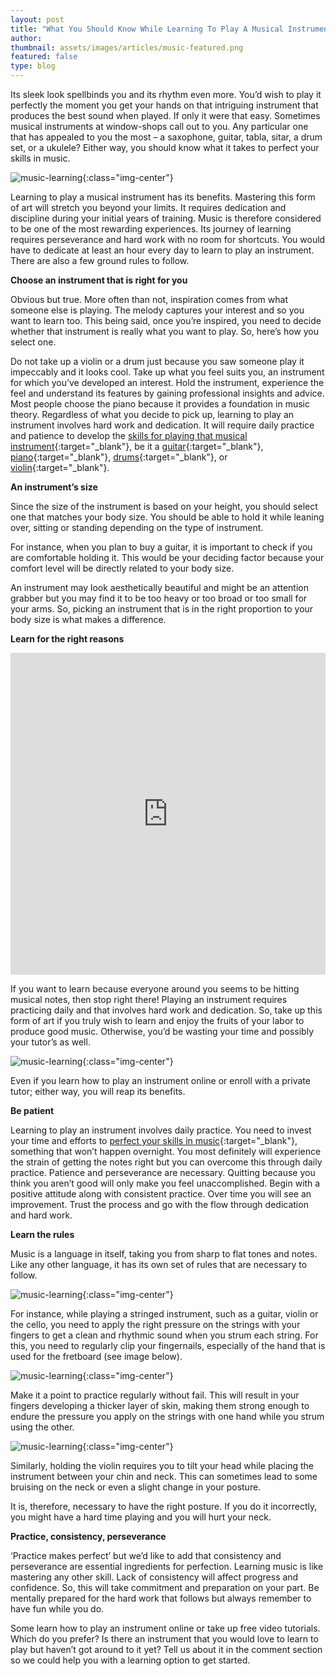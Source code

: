 ```yaml
---
layout: post
title: "What You Should Know While Learning To Play A Musical Instrument"
author:
thumbnail: assets/images/articles/music-featured.png
featured: false
type: blog
---
```


Its sleek look spellbinds you and its rhythm even more. You’d wish to play it perfectly the moment you get your hands on that intriguing instrument that produces the best sound when played. If only it were that easy. Sometimes musical instruments at window-shops call out to you. Any particular one that has appealed to you the most – a saxophone, guitar, tabla, sitar, a drum set, or a ukulele? Either way, you should know what it takes to perfect your skills in music.

![music-learning](/assets/images/articles/music-featured.png){:class="img-center"}

Learning to play a musical instrument has its benefits. Mastering this form of art will stretch you beyond your limits. It requires dedication and discipline during your initial years of training. Music is therefore considered to be one of the most rewarding experiences. Its journey of learning requires perseverance and hard work with no room for shortcuts.
You would have to dedicate at least an hour every day to learn to play an instrument. There are also a few ground rules to follow.

**Choose an instrument that is right for you**

Obvious but true. More often than not, inspiration comes from what someone else is playing. The melody captures your interest and so you want to learn too. This being said, once you’re inspired, you need to decide whether that instrument is really what you want to play.
So, here’s how you select one.

Do not take up a violin or a drum just because you saw someone play it impeccably and it looks cool. Take up what you feel suits you, an instrument for which you’ve developed an interest. Hold the instrument, experience the feel and understand its features by gaining professional insights and advice.
Most people choose the piano because it provides a foundation in music theory. Regardless of what you decide to pick up, learning to play an instrument involves hard work and dedication. It will require daily practice and patience to develop the [skills for playing that musical instrument](https://lore.online/results/learn%2520to%2520play%2520music){:target="\_blank"}, be it a [guitar](https://lore.online/results/guitar){:target="\_blank"}, [piano](https://lore.online/results/piano){:target="\_blank"}, [drums](https://lore.online/results/drums){:target="\_blank"}, or [violin](https://lore.online/results/violin){:target="\_blank"}.

**An instrument’s size**

Since the size of the instrument is based on your height, you should select one that matches your body size. You should be able to hold it while leaning over, sitting or standing depending on the type of instrument.

For instance, when you plan to buy a guitar, it is important to check if you are comfortable holding it. This would be your deciding factor because your comfort level will be directly related to your body size.

An instrument may look aesthetically beautiful and might be an attention grabber but you may find it to be too heavy or too broad or too small for your arms. So, picking an instrument that is in the right proportion to your body size is what makes a difference.

**Learn for the right reasons**

<iframe width="100%" height="515" src="https://www.youtube.com/embed/hF_d77YAwnE" frameborder="0" allow="accelerometer; autoplay; encrypted-media; gyroscope; picture-in-picture" allowfullscreen></iframe>

If you want to learn because everyone around you seems to be hitting musical notes, then stop right there! Playing an instrument requires practicing daily and that involves hard work and dedication. So, take up this form of art if you truly wish to learn and enjoy the fruits of your labor to produce good music. Otherwise, you’d be wasting your time and possibly your tutor’s as well.

![music-learning](/assets/images/articles/music-1.png){:class="img-center"}

Even if you learn how to play an instrument online or enroll with a private tutor; either way, you will reap its benefits.

**Be patient**

Learning to play an instrument involves daily practice. You need to invest your time and efforts to [perfect your skills in music](https://lore.online/results/learn%2520to%2520play%2520music){:target="\_blank"}, something that won’t happen overnight. You most definitely will experience the strain of getting the notes right but you can overcome this through daily practice. Patience and perseverance are necessary. Quitting because you think you aren’t good will only make you feel unaccomplished. Begin with a positive attitude along with consistent practice. Over time you will see an improvement. Trust the process and go with the flow through dedication and hard work.

**Learn the rules**

Music is a language in itself, taking you from sharp to flat tones and notes. Like any other language, it has its own set of rules that are necessary to follow.

![music-learning](/assets/images/articles/music-2.png){:class="img-center"}

For instance, while playing a stringed instrument, such as a guitar, violin or the cello, you need to apply the right pressure on the strings with your fingers to get a clean and rhythmic sound when you strum each string. For this, you need to regularly clip your fingernails, especially of the hand that is used for the fretboard (see image below).

![music-learning](/assets/images/articles/music-3.png){:class="img-center"}

Make it a point to practice regularly without fail. This will result in your fingers developing a thicker layer of skin, making them strong enough to endure the pressure you apply on the strings with one hand while you strum using the other.

![music-learning](/assets/images/articles/music-4.png){:class="img-center"}

Similarly, holding the violin requires you to tilt your head while placing the instrument between your chin and neck. This can sometimes lead to some bruising on the neck or even a slight change in your posture.

It is, therefore, necessary to have the right posture. If you do it incorrectly, you might have a hard time playing and you will hurt your neck.

**Practice, consistency, perseverance**

‘Practice makes perfect’ but we’d like to add that consistency and perseverance are essential ingredients for perfection. Learning music is like mastering any other skill. Lack of consistency will affect progress and confidence. So, this will take commitment and preparation on your part. Be mentally prepared for the hard work that follows but always remember to have fun while you do.

Some learn how to play an instrument online or take up free video tutorials. Which do you prefer? Is there an instrument that you would love to learn to play but haven’t got around to it yet? Tell us about it in the comment section so we could help you with a learning option to get started.
